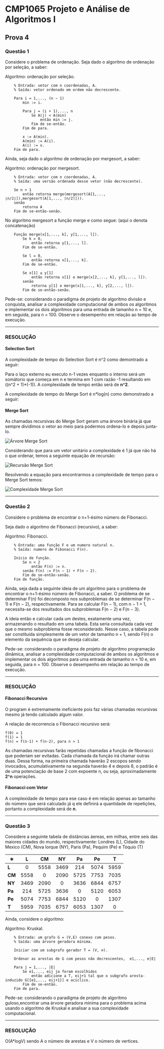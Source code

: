 # CMP1065 Projeto e Análise de Algoritmos I
## Prova 4

### **Questão 1**

Considere o problema de ordenação. Seja dado o algoritmo de ordenação por seleção, a saber:

Algoritmo: ordenação por seleção.
        
        % Entrada: vetor com n coordenadas, A.
        % Saída: vetor ordenado em ordem não decrescente.
        
        Para i = 1,..., (n − 1)
            min := i.
        
            Para j = (i + 1),..., n
                Se A(j) < A(min)
                    então min := j.
                Fim de se-então.
            Fim de para.
        
            x := A(min).
            A(min) := A(i).
            A(i) := x.
        Fim de para.

Ainda, seja dado o algoritmo de ordenação por mergesort, a saber:

Algoritmo: ordenação por mergesort.
        
        % Entrada: vetor com n coordenadas, A.
        % Saída: uma versão ordenada desse vetor (não decrescente).
        
        Se n > 1
            então retorna merge(mergesort(A[1,..., ⌊n/2⌋]),mergesort(A[1,..., ⌈n/2⌉])).
        senão 
            retorna A
        Fim de se-então-senão.

No algoritmo mergesort a função merge e como segue: 
(aqui o denota concatenação)

        Função merge(x[1,..., k], y[1,..., l]).
            Se k = 0, 
                então retorna y[1,..., l]. 
            Fim de se-então.
        
            Se l = 0, 
                então retorna x[1,..., k]. 
            Fim de se-então.
        
            Se x[1] ≤ y[1]
                então retorna x[1] o merge(x[2,..., k], y[1,..., l]).
            senão 
                retorna y[1] o merge(x[1,..., k], y[2,..., l]).
            Fim de se-então-senão.

Pede-se: considerando o paradigma de projeto de algoritmo  divisão e conquista, analisar a complexidade computacional de    ambos os algoritmos e implementar os dois algoritmos para uma  entrada de tamanho n = 10 e, em seguida, para n = 100. Observe o desempenho em relação ao tempo de execução.

---
### RESOLUÇÃO

#### **Selection Sort**
A complexidade de tempo do Selection Sort é n^2 como demontrado a seguir:

Para o laço externo eu executo n-1 vezes enquanto o interno será um somátorio que começa em n e termina em 1 com razão -1 resultando em ((n^2 + 1)*(-1)). A complexidade de tempo então será de **n^2**.

A complexidade de tempo do Merge Sort é n*log(n) como demonstrado a seguir:

#### **Merge Sort**

As chamadas recursivas do Merge Sort geram uma árvore binária já que sempre dividimos o vetor ao meio para podermos ordena-lo e depois junta-lo.

![Árvore Merge Sort](/p4/img/arvore_merge.JPG "Árvore Merge Sort")

Considerando que para um vetor unitário a complexidade é 1 já que não há o que ordenar, temos a seguinte equação de recursão:

![Recursão Merge Sort](/p4/img/complexidade_merge_recursao.png "Recursão Merge Sort")

Resolvendo a equação para encontrarmos a complexidade de tempo para o Merge Sort temos:

![Complexidade Merge Sort](/p4/img/merge_sort.png "Complexidade Merge Sort")

---

### **Questão 2**

Considere o problema de encontrar o n+1-ésimo número de Fibonacci.

Seja dado o algoritmo de Fibonacci (recursivo), a saber:
        
Algoritmo: Fibonacci.

        % Entrada: uma função F e um numero natural n.
        % Saída: numero de Fibonacci F(n).
        
        Início de função.
            Se n < 2
                então F(n) := n.
            senão F(n) := F(n − 1) + F(n − 2).
            Fim de se-então-senão.
        Fim de função.

Ainda, seja dada a seguinte ideia de um algoritmo para o problema de encontrar o n+1-ésimo número de Fibonacci, a saber. O problema de se determinar F(n) foi decomposto nos subproblemas de se determinar F(n − 1) e F(n − 2), respectivamente. Para se calcular F(n − 1), com n − 1 > 1, necessita-se dos resultados dos subproblemas F(n − 2) e F(n − 3). 

A ideia então e calcular cada um destes, exatamente uma vez, armazenando o resultado em uma tabela. Esta seria consultada cada vez que o mesmo subproblema fosse reconsiderado. Nesse caso, a tabela pode ser constituída simplesmente de um vetor de tamanho n + 1, sendo F(n) o elemento da sequência que se deseja calcular.

Pede-se: considerando o paradigma de projeto de algoritmo programação dinâmica, analisar a complexidade computacional de ambos os algoritmos e implementar os dois algoritmos para uma entrada de tamanho n = 10 e, em seguida, para n = 100. Observe o desempenho em relação ao tempo de execução.

---
### RESOLUÇÃO

#### **Fibonacci Recursivo**

O program é extremamente ineficiente pois faz várias chamadas recursivas mesmo já tendo calculado algum valor.

A relação de recorrencia o Fibonacci recursivo será:

    f(0) = 1
    f(1) = 1
    f(n) = f(n-1) + f(n-2), para n > 1

As chamadas recursivas farão repetidas chamadas a função de fibonacci que poderiam ser evitadas. Cada chamada da função irá chamar outras duas. Dessa forma, na primeira chamada haverão 2 escopos sendo invocados, acumulativamente na segunda haverão 4 e depois 8, o padrão é de uma potenciação de base 2 com expoente n, ou seja, aproximadamente **2^n** operações. 

#### **Fibonacci com Vetor**

A complexidade de tempo para ese caso é em relação apenas ao tamanho do número que será calculado já q ele definirá a quantidade de repetições, portanto a complexidade será de **n**.

---

### **Questão 3**

Considere a seguinte tabela de distâncias áereas, em milhas, entre seis das maiores cidades do mundo, respectivamente: Londres (L), Cidade do Mexico (CM), Nova Iorque (NY), Paris (Pa), Pequim (Pe) e Tóquio (T)

|∗      | L     | CM    | NY    | Pa    | Pe    | T     |
|--     | :--:  | :--:  | :--:  | :--:  | :--:  | :--:  |
|**L**  | 0     | 5558  | 3469  | 214   | 5074  | 5959  |
|**CM** | 5558  | 0     | 2090  | 5725  | 7753  | 7035  |
|**NY** | 3469  | 2090  | 0     | 3636  | 6844  | 6757  |
|**Pa** | 214   | 5725  | 3636  | 0     | 5120  | 6053  |
|**Pe** | 5074  | 7753  | 6844  | 5120  | 0     | 1307  |
|**T**  | 5959  | 7035  | 6757  | 6053  | 1307  | 0     |

Ainda, considere o algoritmo:

Algoritmo: Kruskal.

        % Entrada: um grafo G = (V,E) conexo com pesos.
        % Saída: uma árvore geradora mínima.
        
        Iniciar com um subgrafo gerador T = (V, ∅).
        
        Ordenar as arestas de G com pesos não decrescentes,  e1,..., e|E|
        
        Para j = 1,..., |E|
            Se e1,..., eij ja foram escolhidos
                então adicione a T, eij+1 tal que o subgrafo aresta-induzido G[{e1,..., eij+1}] e acíclico.
            Fim de se-então.
        Fim de para.

Pede-se: considerando o paradigma de projeto de algoritmo guloso,encontrar uma árvore geradora mínima para o problema acima usando o algoritmo de Kruskal e analisar a sua complexidade computacional.

---
### RESOLUÇÃO

O(A*logV) sendo A o número de arestas e V o número de vertices.
